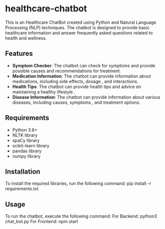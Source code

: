 # healthcare-chatbot

This is an Healthcare ChatBot created using Python and Natural Language Processing (NLP) techniques. The chatbot is designed to provide basic healthcare information and answer frequently asked questions related to health and wellness.

## Features

- **Symptom Checker**: The chatbot can check for symptoms and provide possible causes and recommendations for treatment.
- **Medication Information**: The chatbot can provide information about medications, including side effects, dosage , and interactions.
- **Health Tips**: The chatbot can provide health tips and advice on maintaining a healthy lifestyle .
- **Disease Information**: The chatbot can provide information about various diseases, including causes, symptoms , and treatment options.

## Requirements

- Python 3.8+
- NLTK library
- spaCy library
- scikit-learn library
- pandas library
- numpy library

## Installation

To install the required libraries, run the following command:
pip install -r requirements.txt

## Usage

To run the chatbot, execute the following command:
For Backend:
python3 chat_bot.py
For Frontend:
npm start
